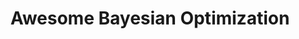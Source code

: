 ---
layout: page
title: Awesome Bayesian Optimization
description: A curated repository of awesome Bayesian optimization resources.
external_url: https://github.com/richardcsuwandi/awesome-bo
img: /assets/img/awesome.svg
importance: 1
category:
related_publications: false
---